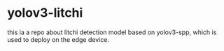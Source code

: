 # yolov3-litchi
this ia a repo about litchi detection model based on yolov3-spp, which is used to deploy on the edge device.

